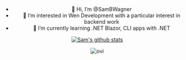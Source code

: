 <div align="center">
<ul>
  <li>👋 Hi, I’m @SamBWagner</li>
  <li>👀 I’m interested in Wen Development with a particular interest in backend work</li>
  <li>🌱 I’m currently learning .NET Blazor, CLI apps with .NET</li>
</ul>

[![Sam's github stats](https://github-readme-stats.vercel.app/api?username=SamBWagner&theme=dark)](https://github.com/SamBWagner/github-readme-stats)

<img src="https://github-readme-stats.vercel.app/api/top-langs?username=madushadhanushka&show_icons=true&locale=en&layout=compact&theme=chartreuse-dark" alt="ovi" />

</div>
